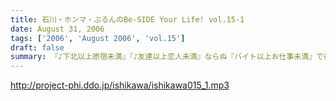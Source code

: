 ```yaml
---
title: 石川・ホンマ・ぶるんのBe-SIDE Your Life! vol.15-1
date: August 31, 2006
tags: ['2006', 'August 2006', 'vol.15']
draft: false
summary: 『♪下北以上原宿未満』『♪友達以上恋人未満』ならぬ『バイト以上お仕事未満』で行なっている我らがビーサイ。スケジュールの隙間をぬって集合したお三方。東京地方が豪雨にみまわれ花火大会も中止となった、土曜の深夜にひっそりと収録は実行された・・・そしてそして、歓喜のTシャツのお披露目が行われ、試着談義に花が咲いたのだった。NAMAE
---
```


http://project-phi.ddo.jp/ishikawa/ishikawa015_1.mp3